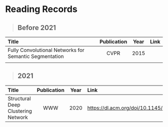 # Reading Records
> ## Before 2021   
|Title|Publication|Year|Link|
| :----------- | :-----------: | :-----------: | :----------- |
| Fully Convolutional Networks for Semantic Segmentation| CVPR | 2015| 
||||
   

> ## 2021 
|Title|Publication|Year|Link|
| :----------- | :-----------: | :-----------: | :----------- |
| Structural Deep Clustering Network | WWW | 2020 | https://dl.acm.org/doi/10.1145/3366423.3380214 |




